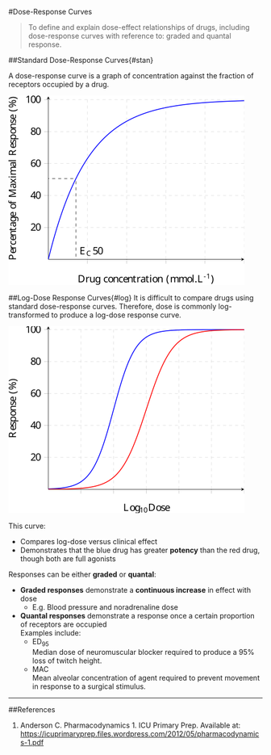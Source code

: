 #Dose-Response Curves
>To define and explain dose-effect relationships of drugs, including dose-response curves with reference to: graded and quantal response.

##Standard Dose-Response Curves{#stan}

A dose-response curve is a graph of concentration against the fraction of receptors occupied by a drug. 

<img src="resources\dose-response.svg">


##Log-Dose Response Curves{#log}
It is difficult to compare drugs using standard dose-response curves. Therefore, dose is commonly log-transformed to produce a log-dose response curve.

<img src="resources\fatex.svg">

This curve:
* Compares log-dose versus clinical effect
* Demonstrates that the blue drug has greater **potency** than the red drug, though both are full agonists

Responses can be either **graded** or **quantal**:
* **Graded responses** demonstrate a **continuous increase** in effect with dose
  * E.g. Blood pressure and noradrenaline dose
* **Quantal responses** demonstrate a response once a certain proportion of receptors are occupied  
Examples include:  
  * ED<sub>95</sub>  
  Median dose of neuromuscular blocker required to produce a 95% loss of twitch height.
  * MAC  
  Mean alveolar concentration of agent required to prevent movement in response to a surgical stimulus.
  
---
##References
1. Anderson C. Pharmacodynamics 1. ICU Primary Prep. Available at: https://icuprimaryprep.files.wordpress.com/2012/05/pharmacodynamics-1.pdf